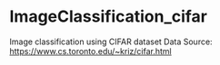 # ImageClassification_cifar
Image classification using CIFAR dataset 
Data Source: https://www.cs.toronto.edu/~kriz/cifar.html

